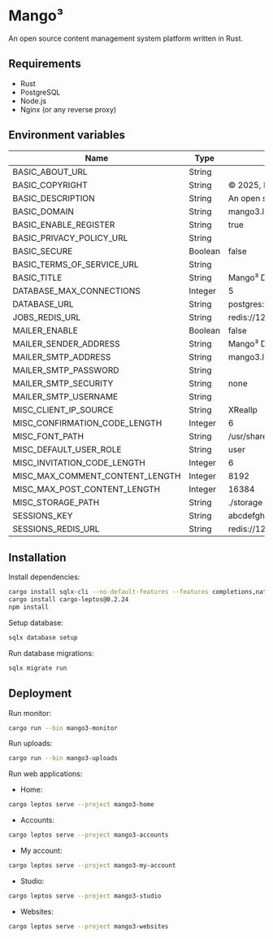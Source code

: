 # Mango³

An open source content management system platform written in Rust.

## Requirements

- Rust
- PostgreSQL
- Node.js
- Nginx (or any reverse proxy)

## Environment variables

| Name                            | Type    | Default                                                          |
| ------------------------------- | ------- | ---------------------------------------------------------------- |
| BASIC_ABOUT_URL                 | String  |                                                                  |
| BASIC_COPYRIGHT                 | String  | © 2025, Mango³ Team                                              |
| BASIC_DESCRIPTION               | String  | An open source content management system platform.               |
| BASIC_DOMAIN                    | String  | mango3.local                                                     |
| BASIC_ENABLE_REGISTER           | String  | true                                                             |
| BASIC_PRIVACY_POLICY_URL        | String  |                                                                  |
| BASIC_SECURE                    | Boolean | false                                                            |
| BASIC_TERMS_OF_SERVICE_URL      | String  |                                                                  |
| BASIC_TITLE                     | String  | Mango³ Dev                                                       |
| DATABASE_MAX_CONNECTIONS        | Integer | 5                                                                |
| DATABASE_URL                    | String  | postgres://mango3:mango3@127.0.0.1:5432/mango3_dev               |
| JOBS_REDIS_URL                  | String  | redis://127.0.0.1:6379/0                                         |
| MAILER_ENABLE                   | Boolean | false                                                            |
| MAILER_SENDER_ADDRESS           | String  | Mango³ Dev <no-reply@mango3.local>                               |
| MAILER_SMTP_ADDRESS             | String  | mango3.local                                                     |
| MAILER_SMTP_PASSWORD            | String  |                                                                  |
| MAILER_SMTP_SECURITY            | String  | none                                                             |
| MAILER_SMTP_USERNAME            | String  |                                                                  |
| MISC_CLIENT_IP_SOURCE           | String  | XRealIp                                                          |
| MISC_CONFIRMATION_CODE_LENGTH   | Integer | 6                                                                |
| MISC_FONT_PATH                  | String  | /usr/share/fonts/truetype/dejavu/DejaVuSans.ttf                  |
| MISC_DEFAULT_USER_ROLE          | String  | user                                                             |
| MISC_INVITATION_CODE_LENGTH     | Integer | 6                                                                |
| MISC_MAX_COMMENT_CONTENT_LENGTH | Integer | 8192                                                             |
| MISC_MAX_POST_CONTENT_LENGTH    | Integer | 16384                                                            |
| MISC_STORAGE_PATH               | String  | ./storage                                                        |
| SESSIONS_KEY                    | String  | abcdefghijklmnopqrestuvvwxyz0123456789ABCDEFGHIJKLMNOPQRESTUVVWX |
| SESSIONS_REDIS_URL              | String  | redis://127.0.0.1:6379/1                                         |

## Installation

Install dependencies:

```sh
cargo install sqlx-cli --no-default-features --features completions,native-tls,postgres
cargo install cargo-leptos@0.2.24
npm install
```

Setup database:

```sh
sqlx database setup
```

Run database migrations:

```sh
sqlx migrate run
```

## Deployment

Run monitor:

```sh
cargo run --bin mango3-monitor
```

Run uploads:

```sh
cargo run --bin mango3-uploads
```

Run web applications:

* Home:

```sh
cargo leptos serve --project mango3-home
```

* Accounts:

```sh
cargo leptos serve --project mango3-accounts
```

* My account:

```sh
cargo leptos serve --project mango3-my-account
```

* Studio:

```sh
cargo leptos serve --project mango3-studio
```

* Websites:

```sh
cargo leptos serve --project mango3-websites
```
